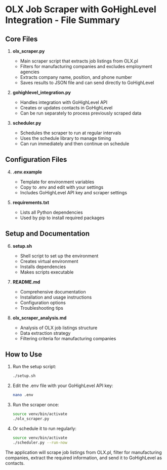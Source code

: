 # OLX Job Scraper with GoHighLevel Integration - File Summary

## Core Files

1. **olx_scraper.py**
   - Main scraper script that extracts job listings from OLX.pl
   - Filters for manufacturing companies and excludes employment agencies
   - Extracts company name, position, and phone number
   - Saves results to JSON file and can send directly to GoHighLevel

2. **gohighlevel_integration.py**
   - Handles integration with GoHighLevel API
   - Creates or updates contacts in GoHighLevel
   - Can be run separately to process previously scraped data

3. **scheduler.py**
   - Schedules the scraper to run at regular intervals
   - Uses the schedule library to manage timing
   - Can run immediately and then continue on schedule

## Configuration Files

4. **.env.example**
   - Template for environment variables
   - Copy to .env and edit with your settings
   - Includes GoHighLevel API key and scraper settings

5. **requirements.txt**
   - Lists all Python dependencies
   - Used by pip to install required packages

## Setup and Documentation

6. **setup.sh**
   - Shell script to set up the environment
   - Creates virtual environment
   - Installs dependencies
   - Makes scripts executable

7. **README.md**
   - Comprehensive documentation
   - Installation and usage instructions
   - Configuration options
   - Troubleshooting tips

8. **olx_scraper_analysis.md**
   - Analysis of OLX job listings structure
   - Data extraction strategy
   - Filtering criteria for manufacturing companies

## How to Use

1. Run the setup script:
   ```bash
   ./setup.sh
   ```

2. Edit the .env file with your GoHighLevel API key:
   ```bash
   nano .env
   ```

3. Run the scraper once:
   ```bash
   source venv/bin/activate
   ./olx_scraper.py
   ```

4. Or schedule it to run regularly:
   ```bash
   source venv/bin/activate
   ./scheduler.py --run-now
   ```

The application will scrape job listings from OLX.pl, filter for manufacturing companies, extract the required information, and send it to GoHighLevel as contacts.

